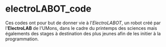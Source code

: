 # electroLABOT_code
Ces codes ont pour but de donner vie à l'_ElectroLABOT_, un robot créé par l'**ElectroLAB** de l'UMons, dans le cadre du printemps des sciences mais égalements des stages à destination des plus jeunes afin de les initier à la programmation.
